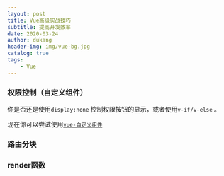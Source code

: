 ```yaml
---
layout: post
title: Vue高级实战技巧
subtitle: 提高开发效率
date: 2020-03-24
author: dukang
header-img: img/vue-bg.jpg
catalog: true
tags: 
    - Vue
---
```


### 权限控制（自定义组件）

你是否还是使用`display:none` 控制权限按钮的显示，或者使用`v-if/v-else` 。

现在你可以尝试使用[`vue-自定义组件`](https://vuejs.bootcss.com/guide/custom-directive.html)

### 路由分块

### render函数